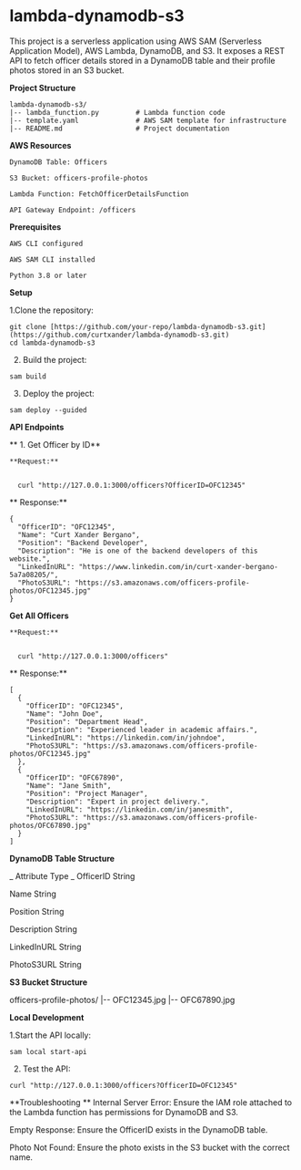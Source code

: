 # lambda-dynamodb-s3

This project is a serverless application using AWS SAM (Serverless Application Model), AWS Lambda, DynamoDB, and S3. It exposes a REST API to fetch officer details stored in a DynamoDB table and their profile photos stored in an S3 bucket.

**Project Structure**

    lambda-dynamodb-s3/
    |-- lambda_function.py         # Lambda function code
    |-- template.yaml              # AWS SAM template for infrastructure
    |-- README.md                  # Project documentation

**AWS Resources**

    DynamoDB Table: Officers
    
    S3 Bucket: officers-profile-photos
    
    Lambda Function: FetchOfficerDetailsFunction
    
    API Gateway Endpoint: /officers

**Prerequisites**

    AWS CLI configured
    
    AWS SAM CLI installed
    
    Python 3.8 or later

**Setup**

  1.Clone the repository:

    git clone [https://github.com/your-repo/lambda-dynamodb-s3.git](https://github.com/curtxander/lambda-dynamodb-s3.git)
    cd lambda-dynamodb-s3

  2. Build the project:
  
    sam build
  
  3. Deploy the project:
  
    sam deploy --guided

**API Endpoints**

**  1. Get Officer by ID**
  
    **Request:**
    
    
      curl "http://127.0.0.1:3000/officers?OfficerID=OFC12345"
  
**    Response:**
  
    {
      "OfficerID": "OFC12345",
      "Name": "Curt Xander Bergano",
      "Position": "Backend Developer",
      "Description": "He is one of the backend developers of this website.",
      "LinkedInURL": "https://www.linkedin.com/in/curt-xander-bergano-5a7a08205/",
      "PhotoS3URL": "https://s3.amazonaws.com/officers-profile-photos/OFC12345.jpg"
    }

  **Get All Officers**
  
    **Request:**
    
    
      curl "http://127.0.0.1:3000/officers"
    
**  Response:**

    [
      {
        "OfficerID": "OFC12345",
        "Name": "John Doe",
        "Position": "Department Head",
        "Description": "Experienced leader in academic affairs.",
        "LinkedInURL": "https://linkedin.com/in/johndoe",
        "PhotoS3URL": "https://s3.amazonaws.com/officers-profile-photos/OFC12345.jpg"
      },
      {
        "OfficerID": "OFC67890",
        "Name": "Jane Smith",
        "Position": "Project Manager",
        "Description": "Expert in project delivery.",
        "LinkedInURL": "https://linkedin.com/in/janesmith",
        "PhotoS3URL": "https://s3.amazonaws.com/officers-profile-photos/OFC67890.jpg"
      }
    ]

**DynamoDB Table Structure**

_  Attribute    Type
  _
  OfficerID    String
  
  Name         String
  
  Position     String
  
  Description  String
  
  LinkedInURL  String
  
  PhotoS3URL   String

**S3 Bucket Structure**

  officers-profile-photos/
    |-- OFC12345.jpg
    |-- OFC67890.jpg

**Local Development**

  1.Start the API locally:
  
    sam local start-api

  2. Test the API:

    curl "http://127.0.0.1:3000/officers?OfficerID=OFC12345"

**Troubleshooting
**
  Internal Server Error: Ensure the IAM role attached to the Lambda function has permissions for DynamoDB and S3.

  Empty Response: Ensure the OfficerID exists in the DynamoDB table.

  Photo Not Found: Ensure the photo exists in the S3 bucket with the correct name.


